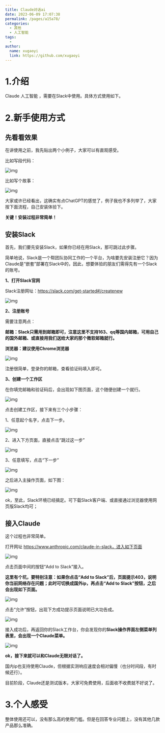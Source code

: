 ```yaml
---
title: Claude对话ai
date: 2023-06-09 17:07:38
permalink: /pages/a15a78/
categories:
  - 其他
  - 人工智能
tags:
  - 
author: 
  name: xugaoyi
  link: https://github.com/xugaoyi
---
```



# 1.介绍

Claude 人工智能 ，需要在Slack中使用。具体方式使用如下。

# 2.新手使用方式



## 先看看效果

在讲使用之前，我先贴出两个小例子，大家可以有直观感受。

比如写段代码：

![img](https://2290653824-github-io.oss-cn-hangzhou.aliyuncs.com/undefinedFpy7Rmt-JL_kliwDcH_3Iz1IofZ-.png)

比如写个故事：

![img](https://2290653824-github-io.oss-cn-hangzhou.aliyuncs.com/undefinedFgZQo9q2rqcjTaJe6DyxsDiQuz4q.png)

大家或许已经看出，这确实有点ChatGPT的感觉了，例子我也不多列举了，大家按下面流程，自己安装体验下。

**关键！安装过程非常简单！**

## 安装Slack





首先，我们要先安装Slack，如果你已经在用Slack，那可跳过此步骤。



简单地说，Slack是一个帮团队协同工作的一个平台，为啥要先安装注册它？因为Claude是“嵌套”部署在Slack中的，因此，想要体验的朋友们需得先有一个Slack的账号。



**1、打开Slack官网**



Slack注册网址：https://slack.com/get-started#/createnew



![img](https://2290653824-github-io.oss-cn-hangzhou.aliyuncs.com/undefinedFkI4uqiAqZ9w3mwOGS87-SN8_sE2.png)



**2、注册账号**



需要注意两点：

**邮箱：Slack只需用到邮箱即可，注意这里不支持163、qq等国内邮箱，可用自己的国外邮箱、或直接用我们送给大家的那个微软邮箱就行。**

**浏览器：建议使用Chrome浏览器**



![img](https://2290653824-github-io.oss-cn-hangzhou.aliyuncs.com/undefinedFoFPYODL_sqIvHVHIvZ_Nid5PmAF.png)

注册很简单，登录你的邮箱，查看验证码填入即可。



**3、创建一个工作区**



在你填完邮箱和验证码后，会出现如下图页面，这个随便创建一个就行。



![img](https://2290653824-github-io.oss-cn-hangzhou.aliyuncs.com/undefinedFu41iJfkwbrjlClXVaOIYP3WrOSY.png)

点击创建工作区，接下来有三个小步骤：



1、任意起个名字，点击下一步。



![img](https://2290653824-github-io.oss-cn-hangzhou.aliyuncs.com/undefinedFm2UoHA6y1I449Ix7Ife0zxR_-uj.png)



2、进入下方页面，直接点击“跳过这一步”



![img](https://2290653824-github-io.oss-cn-hangzhou.aliyuncs.com/undefinedFlsIL403CzkI3IqiVaCiOBY6V1Xw.png)



3、任意填写，点击“下一步”



![img](https://2290653824-github-io.oss-cn-hangzhou.aliyuncs.com/undefinedFvwKmM0r2uNonD6oD4JsGMXjXUM0.png)



之后进入主操作页面，如下图：



![img](https://2290653824-github-io.oss-cn-hangzhou.aliyuncs.com/undefinedFhmhaIpBRgoerBBquuvCx4y7oBp_.png)



ok，至此，Slack环境已经搞定。可下载Slack客户端、或直接通过浏览器使用网页版Slack均可；





## 接入Claude





这个过程也非常简单。



打开网址 https://www.anthropic.com/claude-in-slack，进入如下页面



![img](https://2290653824-github-io.oss-cn-hangzhou.aliyuncs.com/undefinedFiufSrI5ISqcbZMSnBjtRv_ET9ud.png)



点击页面中间的按钮“Add to Slack”接入。



**这里有个坑，要特别注意：如果你点击“Add to Slack”后，页面提示403，说明你当前网络存在问题；此时可切换成国外ip，再点击“Add to Slack”按钮，之后会出现如下页面。**



![img](https://2290653824-github-io.oss-cn-hangzhou.aliyuncs.com/undefinedFrBHHy8fewMUFs5mEAtrXoEw2ctN.png)



点击“允许”按钮，出现下方成功提示页面说明已大功告成。



![img](https://2290653824-github-io.oss-cn-hangzhou.aliyuncs.com/undefinedFhSt80W6RObyqOfXa8KEhqi9z9hz.png)





接入成功后，再返回你的Slack工作台，你会发现你的**Slack操作界面左侧菜单列表里，会出现一个Claude菜单。**



![img](https://2290653824-github-io.oss-cn-hangzhou.aliyuncs.com/undefinedFuTlNj4wPYQhcVqEFrfh0nWxL2_1.png)



**ok，接下来就可以和Claude无限对话了。**



国内ip也支持使用Claude，但根据实测响应速度会相对偏慢（也分时间段，有时候还行）。



目前阶段，Claude还是测试版本，大家可免费使用，后面收不收费就不好说了。

# 3.个人感受

整体使用还可以，没有那么高的使用门槛。但是在回答专业问题上，没有其他几款产品那么准确。

